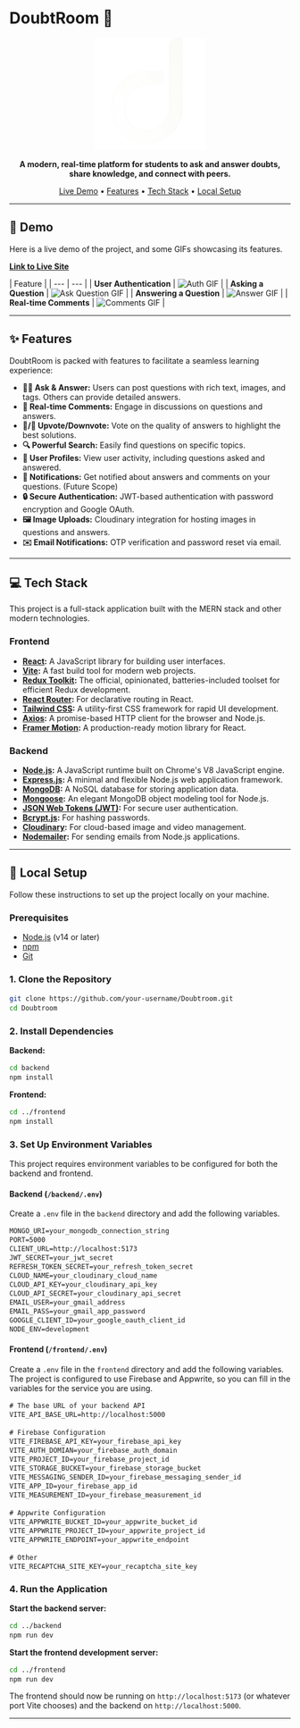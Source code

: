 # DoubtRoom 🚀

<div align="center">
  <img src="./backend/public/logo.png" alt="DoubtRoom Logo" width="200"/>
</div>

<p align="center">
  <strong>A modern, real-time platform for students to ask and answer doubts, share knowledge, and connect with peers.</strong>
</p>

<p align="center">
  <a href="#-demo">Live Demo</a> •
  <a href="#-features">Features</a> •
  <a href="#-tech-stack">Tech Stack</a> •
  <a href="#-setup">Local Setup</a>
</p>

---

## 🎥 Demo

Here is a live demo of the project, and some GIFs showcasing its features.

**[Link to Live Site](https://www.doubtroom.com/)**


| Feature |
| --- | --- |
| **User Authentication** | ![Auth GIF](https://cdn.dribbble.com/users/846207/screenshots/17484538/media/32de5311b18501ff62be3ca5c0724ec2.gif) |
| **Asking a Question** | ![Ask Question GIF](https://media.tenor.com/uaTT7uIRkzkAAAAM/minions-confuse.gif) |
| **Answering a Question** | ![Answer GIF](https://media.tenor.com/aRFty3sf7DkAAAAM/tell-me-answer-me.gif) |
| **Real-time Comments** | ![Comments GIF](https://data.textstudio.com/output/sample/animated/8/4/1/5/comment-3-5148.gif) |


---

## ✨ Features

DoubtRoom is packed with features to facilitate a seamless learning experience:

*   **🙋‍♀️ Ask & Answer:** Users can post questions with rich text, images, and tags. Others can provide detailed answers.
*   **💬 Real-time Comments:** Engage in discussions on questions and answers.
*   **🔼/🔽 Upvote/Downvote:** Vote on the quality of answers to highlight the best solutions.
*   **🔍 Powerful Search:** Easily find questions on specific topics.
*   **👤 User Profiles:** View user activity, including questions asked and answered.
*   **🔔 Notifications:** Get notified about answers and comments on your questions. (Future Scope)
*   **🔒 Secure Authentication:** JWT-based authentication with password encryption and Google OAuth.
*   **🖼️ Image Uploads:** Cloudinary integration for hosting images in questions and answers.
*   **✉️ Email Notifications:** OTP verification and password reset via email.

---

## 💻 Tech Stack

This project is a full-stack application built with the MERN stack and other modern technologies.

### Frontend

*   **[React](https://reactjs.org/):** A JavaScript library for building user interfaces.
*   **[Vite](https://vitejs.dev/):** A fast build tool for modern web projects.
*   **[Redux Toolkit](https://redux-toolkit.js.org/):** The official, opinionated, batteries-included toolset for efficient Redux development.
*   **[React Router](https://reactrouter.com/):** For declarative routing in React.
*   **[Tailwind CSS](https://tailwindcss.com/):** A utility-first CSS framework for rapid UI development.
*   **[Axios](https://axios-http.com/):** A promise-based HTTP client for the browser and Node.js.
*   **[Framer Motion](https://www.framer.com/motion/):** A production-ready motion library for React.

### Backend

*   **[Node.js](https://nodejs.org/):** A JavaScript runtime built on Chrome's V8 JavaScript engine.
*   **[Express.js](https://expressjs.com/):** A minimal and flexible Node.js web application framework.
*   **[MongoDB](https://www.mongodb.com/):** A NoSQL database for storing application data.
*   **[Mongoose](https://mongoosejs.com/):** An elegant MongoDB object modeling tool for Node.js.
*   **[JSON Web Tokens (JWT)](https://jwt.io/):** For secure user authentication.
*   **[Bcrypt.js](https://www.npmjs.com/package/bcryptjs):** For hashing passwords.
*   **[Cloudinary](https://cloudinary.com/):** For cloud-based image and video management.
*   **[Nodemailer](https://nodemailer.com/):** For sending emails from Node.js applications.

---

## 🚀 Local Setup

Follow these instructions to set up the project locally on your machine.

### Prerequisites

*   [Node.js](https://nodejs.org/en/download/) (v14 or later)
*   [npm](https://www.npmjs.com/get-npm)
*   [Git](https://git-scm.com/downloads)

### 1. Clone the Repository
```bash
git clone https://github.com/your-username/Doubtroom.git
cd Doubtroom
```

### 2. Install Dependencies

**Backend:**
```bash
cd backend
npm install
```

**Frontend:**
```bash
cd ../frontend
npm install
```

### 3. Set Up Environment Variables

This project requires environment variables to be configured for both the backend and frontend.

#### Backend (`/backend/.env`)

Create a `.env` file in the `backend` directory and add the following variables.

```env
MONGO_URI=your_mongodb_connection_string
PORT=5000
CLIENT_URL=http://localhost:5173
JWT_SECRET=your_jwt_secret
REFRESH_TOKEN_SECRET=your_refresh_token_secret
CLOUD_NAME=your_cloudinary_cloud_name
CLOUD_API_KEY=your_cloudinary_api_key
CLOUD_API_SECRET=your_cloudinary_api_secret
EMAIL_USER=your_gmail_address
EMAIL_PASS=your_gmail_app_password
GOOGLE_CLIENT_ID=your_google_oauth_client_id
NODE_ENV=development
```

#### Frontend (`/frontend/.env`)

Create a `.env` file in the `frontend` directory and add the following variables. The project is configured to use Firebase and Appwrite, so you can fill in the variables for the service you are using.

```env
# The base URL of your backend API
VITE_API_BASE_URL=http://localhost:5000

# Firebase Configuration
VITE_FIREBASE_API_KEY=your_firebase_api_key
VITE_AUTH_DOMIAN=your_firebase_auth_domain
VITE_PROJECT_ID=your_firebase_project_id
VITE_STORAGE_BUCKET=your_firebase_storage_bucket
VITE_MESSAGING_SENDER_ID=your_firebase_messaging_sender_id
VITE_APP_ID=your_firebase_app_id
VITE_MEASUREMENT_ID=your_firebase_measurement_id

# Appwrite Configuration
VITE_APPWRITE_BUCKET_ID=your_appwrite_bucket_id
VITE_APPWRITE_PROJECT_ID=your_appwrite_project_id
VITE_APPWRITE_ENDPOINT=your_appwrite_endpoint

# Other
VITE_RECAPTCHA_SITE_KEY=your_recaptcha_site_key
```

### 4. Run the Application

**Start the backend server:**
```bash
cd ../backend
npm run dev
```

**Start the frontend development server:**
```bash
cd ../frontend
npm run dev
```

The frontend should now be running on `http://localhost:5173` (or whatever port Vite chooses) and the backend on `http://localhost:5000`.

--- 